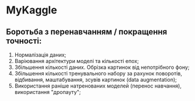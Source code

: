 # MyKaggle

## Боротьба з перенавчанням / покращення точності:
1) Нормалізація даних;
2) Варіювання архітектури моделі та кількості епох;
3) Збільшення кількості даних. Обрізка картинок від непотрібного фону;
4) Збільшення кількості тренувального набору за рахунок поворотів, відбивання, маштабування, зсувів картинок (data augmentation);
5) Використання раніше натренованих моделей (перенос навчання), використання "дропауту";
